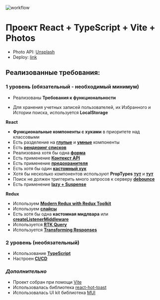 ![workflow](https://github.com/vitali007tut/react-core/actions/workflows/main.yml/badge.svg)

# Проект React + TypeScript + Vite + Photos

-   Photo API: [Unsplash](https://unsplash.com/documentation)
-   Deploy: [link](https://vitali007tut.github.io/react-core/)

## Реализованные требования:

### **1 уровень (обязательный - необходимый минимум)**

-   Реализованы **Требования к функциональности**

-   Для хранения учетных записей пользователей, их Избранного и Истории поиска, используется **LocalStorage**

**React**

-   **Функциональные компоненты c хуками** в приоритете над классовыми
-   Есть разделение на **[глупые](https://github.com/vitali007tut/react-core/blob/main/src/components/Logo/Logo.tsx)** и **[умные](https://github.com/vitali007tut/react-core/blob/main/src/components/Header/Header.tsx)** компоненты
-   Есть [**рендеринг списков**](https://github.com/vitali007tut/react-core/blob/main/src/pages/HistoryPage/HistoryPage.tsx)
-   Реализована хотя бы одна [**форма**](https://github.com/vitali007tut/react-core/blob/main/src/pages/LoginPage/LoginPage.tsx)
-   Есть применение [**Контекст API**](https://github.com/vitali007tut/react-core/blob/main/src/hooks/themeContext.tsx)
-   Есть применение [**предохранителя**](https://github.com/vitali007tut/react-core/blob/main/src/App.tsx)
-   Есть хотя бы один [**кастомный хук**](https://github.com/vitali007tut/react-core/blob/main/src/hooks/useTheme.ts)
-   Хотя бы несколько компонентов используют **PropTypes** [**тут**](https://github.com/vitali007tut/react-core/blob/main/src/components/HistoryCard/HistoryCard.tsx) и [**тут**](https://github.com/vitali007tut/react-core/blob/main/src/components/Card/MediaCard.tsx)
-   Поиск не должен триггерить много запросов к серверу [**debounce**](https://github.com/vitali007tut/react-core/blob/main/src/hooks/debounce.ts)
-   Есть применение [**lazy + Suspense**](https://github.com/vitali007tut/react-core/blob/main/src/App.tsx)

**Redux**

-   Используем [**Modern Redux with Redux Toolkit**](https://github.com/vitali007tut/react-core/blob/main/src/store/store.ts)
-   Используем [**слайсы**](https://github.com/vitali007tut/react-core/blob/main/src/store/userAuthSlice.ts)
- Есть хотя бы одна **кастомная мидлвара** или [**createListenerMiddleware**](https://github.com/vitali007tut/react-core/blob/main/src/store/middleware.tsx)
- Используется [**RTK Query**](https://github.com/vitali007tut/react-core/blob/main/src/store/unsplash/unsplach.api.ts)
- Используется [**Transforming Responses**](https://github.com/vitali007tut/react-core/blob/main/src/store/unsplash/unsplach.api.ts)

### **2 уровень (необязательный)**

- Использование [**TypeScript**](https://github.com/vitali007tut/react-core/blob/main/tsconfig.json)
- Настроен [**CI/CD**](https://github.com/vitali007tut/react-core/blob/main/.github/workflows/main.yml)

### *Дополнительно*

- Проект собран при помощи [Vite](https://vitejs.dev/)
- Использовалась библиотека [react-hot-toast](https://react-hot-toast.com/)
- Использовалась UI kit библиотека [MUI](https://mui.com/)
